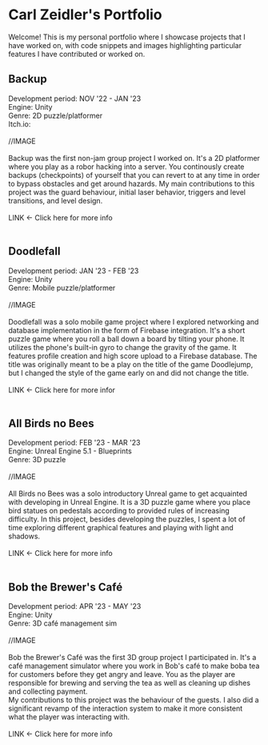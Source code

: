 # Carl Zeidler's Portfolio

Welcome! This is my personal portfolio where I showcase projects that I have worked on, with code snippets and images highlighting particular features I have contributed or worked on.

## Backup
Development period: NOV '22 - JAN '23<br>
Engine: Unity<br>
Genre: 2D puzzle/platformer<br>
Itch.io: <br>
<br>
//IMAGE<br>
<br>
Backup was the first non-jam group project I worked on. It's a 2D platformer where you play as a robor hacking into a server. You continously create backups (checkpoints) of yourself that you can revert to at any time in order to bypass obstacles and get around hazards.
My main contributions to this project was the guard behaviour, initial laser behavior, triggers and level transitions, and level design.<br>
<br>
LINK <- Click here for more info<br>
<br>
## Doodlefall
Development period: JAN '23 - FEB '23<br>
Engine: Unity<br>
Genre: Mobile puzzle/platformer<br>
<br>
//IMAGE<br>
<br>
Doodlefall was a solo mobile game project where I explored networking and database implementation in the form of Firebase integration. It's a short puzzle game where you roll a ball down a board by tilting your phone. It utilizes the phone's built-in gyro to change the gravity of the game. It features profile creation and high score upload to a Firebase database. The title was originally meant to be a play on the title of the game Doodlejump, but I changed the style of the game early on and did not change the title.<br>
<br>
LINK <- Click here for more infor<br>
<br>
## All Birds no Bees
Development period: FEB '23 - MAR '23<br>
Engine: Unreal Engine 5.1 - Blueprints<br>
Genre: 3D puzzle<br>
<br>
//IMAGE<br>
<br>
All Birds no Bees was a solo introductory Unreal game to get acquainted with developing in Unreal Engine. It is a 3D puzzle game where you place bird statues on pedestals according to provided rules of increasing difficulty. In this project, besides developing the puzzles, I spent a lot of time exploring different graphical features and playing with light and shadows.<br>
<br>
LINK <- Click here for more info<br>
<br>
## Bob the Brewer's Café
Development period: APR '23 - MAY '23<br>
Engine: Unity<br>
Genre: 3D café management sim<br>
<br>
//IMAGE<br>
<br>
Bob the Brewer's Café was the first 3D group project I participated in. It's a café management simulator where you work in Bob's café to make boba tea for customers before they get angry and leave. You as the player are responsible for brewing and serving the tea as well as cleaning up dishes and collecting payment.<br>
My contributions to this project was the behaviour of the guests. I also did a significant revamp of the interaction system to make it more consistent what the player was interacting with.<br>
<br>
LINK <- Click here for more info<br>

